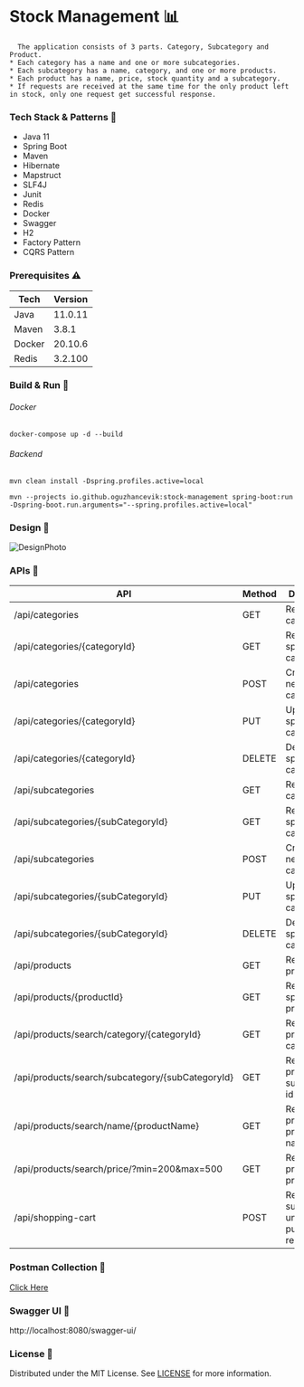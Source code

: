 # Stock Management :bar_chart:

``` 
  The application consists of 3 parts. Category, Subcategory and Product. 
* Each category has a name and one or more subcategories.
* Each subcategory has a name, category, and one or more products.
* Each product has a name, price, stock quantity and a subcategory.
* If requests are received at the same time for the only product left in stock, only one request get successful response.
```

### Tech Stack & Patterns :dart:
* Java 11
* Spring Boot
* Maven
* Hibernate
* Mapstruct  
* SLF4J
* Junit
* Redis
* Docker
* Swagger
* H2
* Factory Pattern
* CQRS Pattern

### Prerequisites :warning:
| Tech   | Version |
|--------|---------|
| Java   | 11.0.11 |
| Maven  | 3.8.1   |
| Docker | 20.10.6 |
| Redis  | 3.2.100 |

### Build & Run :rocket:

###### Docker

``` docker-compose up -d --build ```

###### Backend

``` mvn clean install -Dspring.profiles.active=local ```

``` mvn --projects io.github.oguzhancevik:stock-management spring-boot:run -Dspring-boot.run.arguments="--spring.profiles.active=local" ```

### Design :art:
![DesignPhoto](static/chart.png)

### APIs :memo:
| API                                              | Method | Description                                       |
|--------------------------------------------------|--------|---------------------------------------------------|
| /api/categories                                  | GET    | Returns categories                                |
| /api/categories/{categoryId}                     | GET    | Returns a specific category                       |
| /api/categories                                  | POST   | Creates a new category                            |
| /api/categories/{categoryId}                     | PUT    | Updates a specific category                       |
| /api/categories/{categoryId}                     | DELETE | Deletes a specific category                       |
| /api/subcategories                               | GET    | Returns sub categories                            |
| /api/subcategories/{subCategoryId}               | GET    | Returns a specific sub category                   |
| /api/subcategories                               | POST   | Creates a new sub category                        |
| /api/subcategories/{subCategoryId}               | PUT    | Updates a specific sub category                   |
| /api/subcategories/{subCategoryId}               | DELETE | Deletes a specific sub category                   |
| /api/products                                    | GET    | Returns products                                  |
| /api/products/{productId}                        | GET    | Returns a specific product                        |
| /api/products/search/category/{categoryId}       | GET    | Returns products by category id                   |
| /api/products/search/subcategory/{subCategoryId} | GET    | Returns products by sub category id               |
| /api/products/search/name/{productName}          | GET    | Returns products by product name                  |
| /api/products/search/price/?min=200&max=500      | GET    | Returns products by price interval                |
| /api/shopping-cart                               | POST   | Returns successful / unsuccessful purchase result |


### Postman Collection :pushpin:
[Click Here](static/stock-management.postman_collection.json)

### Swagger UI :gift:
http://localhost:8080/swagger-ui/

### License :key:
Distributed under the MIT License. See [LICENSE](LICENSE) for more information.
